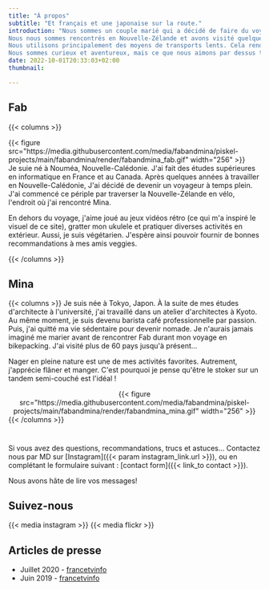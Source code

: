 ```yaml
---
title: "À propos"
subtitle: "Et français et une japonaise sur la route."
introduction: "Nous sommes un couple marié qui a décidé de faire du voyage un mode de vie. 
Nous nous sommes rencontrés en Nouvelle-Zélande et avons visité quelques pays depuis. 
Nous utilisons principalement des moyens de transports lents. Cela rend nos excursions plus fun et intéressantes.
Nous sommes curieux et aventureux, mais ce que nous aimons par dessus tout est faire de nouvelles expériences culinaires !"
date: 2022-10-01T20:33:03+02:00
thumbnail:

---
```

## Fab
{{< columns >}}
<div style="text-align:left">
{{< figure src="https://media.githubusercontent.com/media/fabandmina/piskel-projects/main/fabandmina/render/fabandmina_fab.gif" width="256" >}}
</div>
Je suie né à Nouméa, Nouvelle-Calédonie. J'ai fait des études supérieures en informatique en France et au Canada. Après quelques années à travailler en Nouvelle-Calédonie, J'ai décidé de devenir un voyageur à temps plein. J'ai commencé ce périple par traverser la Nouvelle-Zélande en vélo, l'endroit où j'ai rencontré Mina.

En dehors du voyage, j'aime joué au jeux vidéos rétro (ce qui m'a inspiré le visuel de ce site), gratter mon ukulele et pratiquer diverses activités en extérieur. Aussi, je suis végétarien. J'espère ainsi pouvoir fournir de bonnes recommandations à mes amis veggies. 

{{< /columns >}}


## Mina
{{< columns >}}
Je suis née à Tokyo, Japon. À la suite de mes études d'architecte à l'université, j'ai travaillé dans un atelier d'architectes à Kyoto. Au même moment, je suis devenu barista café professionnelle par passion. Puis, j'ai quitté ma vie sédentaire pour devenir nomade. Je n'aurais jamais imaginé me marier avant de rencontrer Fab durant mon voyage en bikepacking. J'ai visité plus de 60 pays jusqu'à présent...

Nager en pleine nature est une de mes activités favorites. Autrement, j'apprécie flâner et manger. C'est pourquoi je pense qu'être le stoker sur un tandem semi-couché est l'idéal !

<div style="text-align:center">
{{< figure src="https://media.githubusercontent.com/media/fabandmina/piskel-projects/main/fabandmina/render/fabandmina_mina.gif" width="256" >}}
</div>
{{< /columns >}}

#
Si vous avez des questions, recommandations, trucs et astuces... Contactez nous par MD sur [Instagram]({{< param instagram_link.url >}}), ou en complétant le formulaire suivant : [contact form]({{< link_to contact >}}).

Nous avons hâte de lire vos messages!

## Suivez-nous 
{{< media instagram >}}
{{< media flickr >}}

## Articles de presse
- Juillet 2020 - [francetvinfo](https://la1ere.francetvinfo.fr/nouvellecaledonie/caledoniens-ailleurs-fabien-nomade-suspens-850376.html)
- Juin 2019 - [francetvinfo](https://la1ere.francetvinfo.fr/nouvellecaledonie/caledoniens-ailleurs-fabien-selle-nouvelles-aventures-721516.html)
